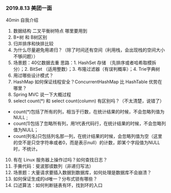 ### 2019.8.13 美团一面

40min
自我介绍
1. 数据结构 二叉平衡树特点 哪里要用到
2. B+树 和 B树区别
3. 归并排序和快排比较
4. 为什么尽量避免用递归？（除了时间还有空间（利用栈，会出现栈的空间大小不够问题））
5. 场景题：40亿数据去重
  思路：1. HashSet 存储 （先排序或者哈希取模拆分）；2. BitSet （适用整数）；3. 布隆过滤器（有误判概率）；4. Trie字典树
6. 用过哪些设计模式？
7. HashMap 如何保证线程安全？ConcurrentHashMap 比 HashTable 优势在哪里？
8. Spring MVC 说一下大概过程
9. select count(\*) 和 select count(column) 有区别吗？（不太清楚，说错了）
 * count(\*)包括了所有的列，相当于行数，在统计结果的时候，不会忽略列值为NULL ;  
 * count(1)包括了忽略所有列，用1代表代码行，在统计结果的时候，不会忽略列值为NULL；  
* count(列名)只包括列名那一列，在统计结果的时候，会忽略列值为空（这里的空不是只空字符串或者0，而是表示null）的计数，即某个字段值为NULL时，不统计。
10. 有在 Linux 服务器上操作过吗？如何查找日志？
11. 手撕代码：斐波那锲数列（非递归写法）
12. 场景题：大量请求要插入数据到数据库，如何处理是数据库不会崩溃？
13. 如何保证生成的id唯一？分布式锁有哪些？
14. 口述算法：如何判断链表有环，找到环的入口